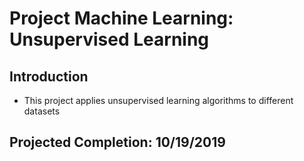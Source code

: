 # Project Machine Learning: Unsupervised Learning

## Introduction
* This project applies unsupervised learning algorithms to different datasets

## Projected Completion: 10/19/2019
